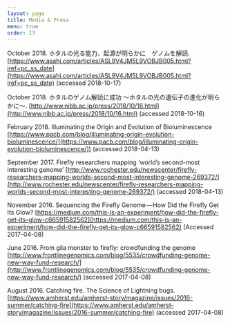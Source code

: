 ```yaml
---
layout: page
title: Media & Press
menu: true
order: 13
---
```

October 2018. ホタルの光る能力、起源が明らかに　ゲノムを解読. [https://www.asahi.com/articles/ASL9V4JM5L9VOBJB005.html?iref=pc_ss_date](https://www.asahi.com/articles/ASL9V4JM5L9VOBJB005.html?iref=pc_ss_date) (accessed 2018-10-17)

October 2018. ホタルのゲノム解読に成功 〜ホタルの光の遺伝子の進化が明らかに〜. [http://www.nibb.ac.jp/press/2018/10/16.html](http://www.nibb.ac.jp/press/2018/10/16.html) (accessed 2018-10-16)

February 2018. Illuminating the Origin and Evolution of Bioluminescence [https://www.pacb.com/blog/illuminating-origin-evolution-bioluminescence/](https://www.pacb.com/blog/illuminating-origin-evolution-bioluminescence/]) (accessed 2018-04-13)

September 2017. Firefly researchers mapping ‘world’s second-most interesting genome’ [http://www.rochester.edu/newscenter/firefly-researchers-mapping-worlds-second-most-interesting-genome-269372/](http://www.rochester.edu/newscenter/firefly-researchers-mapping-worlds-second-most-interesting-genome-269372/) (accessed 2018-04-13)

November 2016. Sequencing the Firefly Genome — How Did the Firefly Get Its Glow?
[https://medium.com/this-is-an-experiment/how-did-the-firefly-get-its-glow-c66591582562](https://medium.com/this-is-an-experiment/how-did-the-firefly-get-its-glow-c66591582562) (Accessed 2017-04-08)

June 2016.  From gila monster to firefly: crowdfunding the genome [http://www.frontlinegenomics.com/blog/5535/crowdfunding-genome-new-way-fund-research/](http://www.frontlinegenomics.com/blog/5535/crowdfunding-genome-new-way-fund-research/) (accessed 2017-04-08)

August 2016. Catching fire. The Science of Lightning bugs. [https://www.amherst.edu/amherst-story/magazine/issues/2016-summer/catching-fire](https://www.amherst.edu/amherst-story/magazine/issues/2016-summer/catching-fire) (accessed 2017-04-08)

